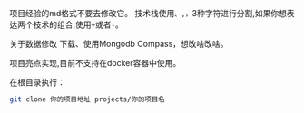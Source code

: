 项目经验的md格式不要去修改它。
技术栈使用`、,，`3种字符进行分割,如果你想表达两个技术的组合,使用`+`或者`-`。

关于数据修改
下载、使用Mongodb Compass，想改啥改啥。

项目亮点实现,目前不支持在docker容器中使用。

在根目录执行：

```bash
git clone 你的项目地址 projects/你的项目名
```
